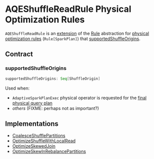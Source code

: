 # AQEShuffleReadRule Physical Optimization Rules

`AQEShuffleReadRule` is an [extension](#contract) of the [Rule](../catalyst/Rule.md) abstraction for [physical optimization rules](#implementations) (`Rule[SparkPlan]`) that [supportedShuffleOrigins](#supportedShuffleOrigins).

## Contract

### <span id="supportedShuffleOrigins"> supportedShuffleOrigins

```scala
supportedShuffleOrigins: Seq[ShuffleOrigin]
```

Used when:

* `AdaptiveSparkPlanExec` physical operator is requested for the [final physical query plan](../physical-operators/AdaptiveSparkPlanExec.md#getFinalPhysicalPlan)
* _others_ (FIXME: perhaps not as important?)

## Implementations

* [CoalesceShufflePartitions](CoalesceShufflePartitions.md)
* [OptimizeShuffleWithLocalRead](OptimizeShuffleWithLocalRead.md)
* [OptimizeSkewedJoin](OptimizeSkewedJoin.md)
* [OptimizeSkewInRebalancePartitions](OptimizeSkewInRebalancePartitions.md)
